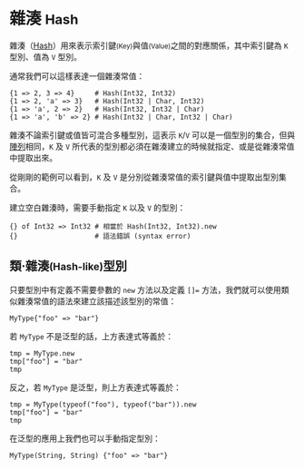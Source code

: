 # 雜湊 <small>Hash</small>

雜湊（[Hash](http://crystal-lang.org/api/Hash.html)）用來表示索引鍵<small>(Key)</small>與值<small>(Value)</small>之間的對應關係，其中索引鍵為 `K` 型別、值為 `V` 型別。

通常我們可以這樣表達一個雜湊常值：

```crystal
{1 => 2, 3 => 4}     # Hash(Int32, Int32)
{1 => 2, 'a' => 3}   # Hash(Int32 | Char, Int32)
{1 => 'a', 2 => 2}   # Hash(Int32, Int32 | Char)
{1 => 'a', 'b' => 2} # Hash(Int32 | Char, Int32 | Char)
```

雜湊不論索引鍵或值皆可混合多種型別，這表示 `K`/`V` 可以是一個型別的集合，但與[陣列](./string.md)相同，`K` 及 `V` 所代表的型別都必須在雜湊建立的時候就指定、或是從雜湊常值中提取出來。

從剛剛的範例可以看到，`K` 及 `V` 是分別從雜湊常值的索引鍵與值中提取出型別集合。

建立空白雜湊時，需要手動指定 `K` 以及 `V` 的型別：

```crystal
{} of Int32 => Int32 # 相當於 Hash(Int32, Int32).new
{}                   # 語法錯誤 (syntax error)
```

## 類·雜湊<small>(Hash-like)</small>型別

只要型別中有定義不需要參數的 `new` 方法以及定義 `[]=` 方法，我們就可以使用類似雜湊常值的語法來建立該描述該型別的常值：

```crystal
MyType{"foo" => "bar"}
```

若 `MyType` 不是泛型的話，上方表達式等義於：

```crystal
tmp = MyType.new
tmp["foo"] = "bar"
tmp
```

反之，若 `MyType` 是泛型，則上方表達式等義於：

```crystal
tmp = MyType(typeof("foo"), typeof("bar")).new
tmp["foo"] = "bar"
tmp
```

在泛型的應用上我們也可以手動指定型別：

```crystal
MyType(String, String) {"foo" => "bar"}
```
